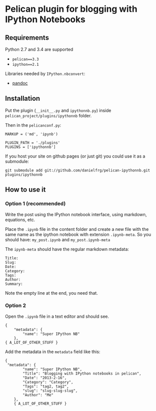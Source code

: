 # Pelican plugin for blogging with IPython Notebooks

## Requirements

Python 2.7 and 3.4 are supported

- `pelican==3.3`
- `ipython==2.1`

Libraries needed by `IPython.nbconvert`:
- [pandoc](http://johnmacfarlane.net/pandoc/)

## Installation

Put the plugin (`__init__.py` and `ipythonnb.py`) inside `pelican_project/plugins/ipythonnb` folder.

Then in the `pelicanconf.py`:
```
MARKUP = ('md', 'ipynb')

PLUGIN_PATH = './plugins'
PLUGINS = ['ipythonnb']
```

If you host your site on github pages (or just git) you could use it as a submodule:

```
git submodule add git://github.com/danielfrg/pelican-ipythonnb.git plugins/ipythonnb
```

## How to use it

### Option 1 (recommended)

Write the post using the IPython notebook interface, using markdown, equations, etc.

Place the `.ipynb` file in the content folder and create a new file with the
same name as the ipython notebook with extension `.ipynb-meta`. So you should have:
`my_post.ipynb` and `my_post.ipynb-meta`

The `ipynb-meta` should have the regular markdown metadata:
```
Title:
Slug:
Date:
Category:
Tags:
Author:
Summary:

```

Note the empty line at the end, you need that.

### Option 2

Open the `.ipynb` file in a text editor and should see.

```
{
    "metadata": {
        "name": "Super IPython NB"
    },
{ A_LOT_OF_OTHER_STUFF }
```

Add the metadata in the `metadata` field like this:

```
{
 "metadata": {
        "name": "Super IPython NB",
        "Title": "Blogging with IPython notebooks in pelican",
        "Date": "2013-2-16",
        "Category": "Category",
        "Tags": "tag2, tag2",
        "slug": "slug-slug-slug",
        "Author": "Me"
    },
    { A_LOT_OF_OTHER_STUFF }
```
